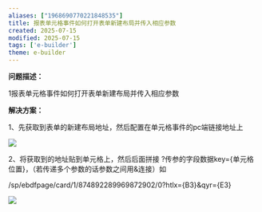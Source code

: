 ```yaml
---
aliases: ["1968690770221848535"]
title: 报表单元格事件如何打开表单新建布局并传入相应参数
created: 2025-07-15
modified: 2025-07-15
tags: ['e-builder']
theme: e-builder
---
```


**问题描述：**

1报表单元格事件如何打开表单新建布局并传入相应参数

**解决方案：**

1、先获取到表单的新建布局地址，然后配置在单元格事件的pc端链接地址上

![](c7c9d75ca9c680be1f27e6eb8513de00.jpg)

2、将获取到的地址贴到单元格上，然后后面拼接 ?传参的字段数据key={单元格位置}，（若传递多个参数的话参数之间用&连接）如

/sp/ebdfpage/card/1/874892289969872902/0?htlx={B3}&qyr={E3}

![](3b0a52754f426a7f656cb41e646c8d73.jpg)